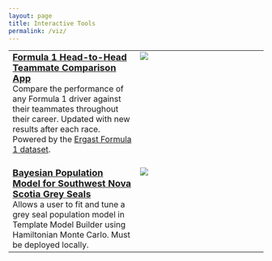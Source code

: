 ```yaml
---
layout: page
title: Interactive Tools
permalink: /viz/
---
```



<table style="width: 100%">
    <colgroup>
       <col span="1" style="width: 50%;">
       <col span="1" style="width: 50%;">
    </colgroup>

  <tbody>
  <tr valign=top>
    <td><a href="https://stevenrossi.shinyapps.io/f1-teammates/"><b> <font size="+1">Formula 1 Head-to-Head Teammate Comparison App</font></b></a><br>Compare the performance of any Formula 1 driver against their teammates throughout their career. Updated with new results after each race. Powered by the <a href="https://ergast.com/mrd/">Ergast Formula 1 dataset</a>.<br><br>
    </td>
    <td><a href="https://stevenrossi.shinyapps.io/f1-teammates/"><img src="/images/viz/f1-app.png"></a></td>
  </tr>
  <tr valign=top>
    <td><a href="https://github.com/stevenrossi/swnsGreySeal"><b> <font size="+1">Bayesian Population Model for Southwest Nova Scotia Grey Seals</font></b></a><br>Allows a user to fit and tune a grey seal population model in Template Model Builder using Hamiltonian Monte Carlo. Must be deployed locally.
    </td>
    <td><a href="https://github.com/stevenrossi/swnsGreySeal"><img src="/images/viz/grey-seal-app.png"></a></td>
  </tr>
</tbody>
</table>






